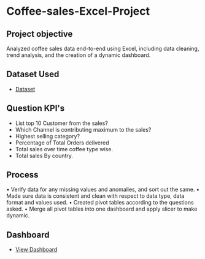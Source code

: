 # Coffee-sales-Excel-Project
 
## Project objective
Analyzed coffee sales data end-to-end using Excel, including data cleaning, trend analysis, and the creation  of a dynamic dashboard.

## Dataset Used
- <a href = "https://github.com/Arshawon/Coffee-sales-Excel-Project/blob/main/coffeeOrdersData.xlsx">Dataset</a>

## Question KPI's

- List top 10 Customer from the sales?
- Which Channel is contributing maximum to the sales?
- Highest selling category?
- Percentage of Total Orders delivered
- Total sales over time coffee type wise.
- Total sales By country.

## Process

• Verify data for any missing values and anomalies, and sort out the same.
• Made sure data is consistent and clean with respect to data type, data format and values used.
• Created pivot tables according to the questions asked.
• Merge all pivot tables into one dashboard and apply slicer to make dynamic.

## Dashboard
- <a href = "https://github.com/Arshawon/Coffee-sales-Excel-Project/blob/main/Coffee%20Sales%20Dashboard.png">View Dashboard</a>
